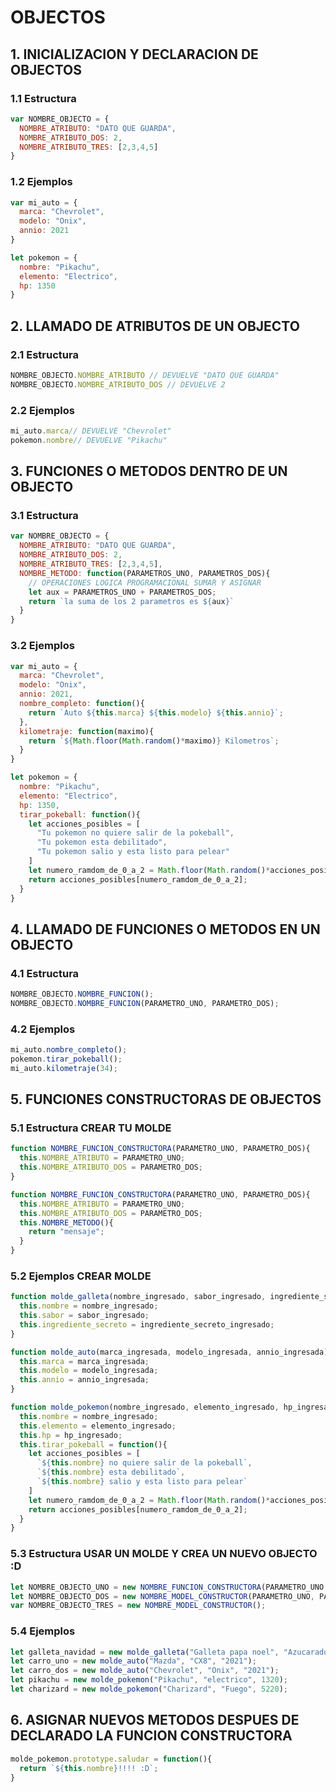 # OBJECTOS
## 1. INICIALIZACION Y DECLARACION DE OBJECTOS
### 1.1 Estructura
```javascript
var NOMBRE_OBJECTO = {
  NOMBRE_ATRIBUTO: "DATO QUE GUARDA",
  NOMBRE_ATRIBUTO_DOS: 2,
  NOMBRE_ATRIBUTO_TRES: [2,3,4,5]
}
```
### 1.2 Ejemplos
```javascript
var mi_auto = {
  marca: "Chevrolet",
  modelo: "Onix",
  annio: 2021
}

let pokemon = {
  nombre: "Pikachu",
  elemento: "Electrico",
  hp: 1350
}
```
## 2. LLAMADO DE ATRIBUTOS DE UN OBJECTO
### 2.1 Estructura
```javascript
NOMBRE_OBJECTO.NOMBRE_ATRIBUTO // DEVUELVE "DATO QUE GUARDA"
NOMBRE_OBJECTO.NOMBRE_ATRIBUTO_DOS // DEVUELVE 2
```
### 2.2 Ejemplos
```javascript
mi_auto.marca// DEVUELVE "Chevrolet"
pokemon.nombre// DEVUELVE "Pikachu"
```

## 3. FUNCIONES O METODOS DENTRO DE UN OBJECTO
### 3.1 Estructura
```javascript
var NOMBRE_OBJECTO = {
  NOMBRE_ATRIBUTO: "DATO QUE GUARDA",
  NOMBRE_ATRIBUTO_DOS: 2,
  NOMBRE_ATRIBUTO_TRES: [2,3,4,5],
  NOMBRE_METODO: function(PARAMETROS_UNO, PARAMETROS_DOS){
    // OPERACIONES LOGICA PROGRAMACIONAL SUMAR Y ASIGNAR
    let aux = PARAMETROS_UNO + PARAMETROS_DOS;
    return `la suma de los 2 parametros es ${aux}`
  }
}
```

### 3.2 Ejemplos
```javascript
var mi_auto = {
  marca: "Chevrolet",
  modelo: "Onix",
  annio: 2021, 
  nombre_completo: function(){
    return `Auto ${this.marca} ${this.modelo} ${this.annio}`;
  },
  kilometraje: function(maximo){
    return `${Math.floor(Math.random()*maximo)} Kilometros`;
  }
}

let pokemon = {
  nombre: "Pikachu",
  elemento: "Electrico",
  hp: 1350,
  tirar_pokeball: function(){
    let acciones_posibles = [
      "Tu pokemon no quiere salir de la pokeball",
      "Tu pokemon esta debilitado",
      "Tu pokemon salio y esta listo para pelear"
    ]
    let numero_ramdom_de_0_a_2 = Math.floor(Math.random()*acciones_posibles.length);
    return acciones_posibles[numero_ramdom_de_0_a_2];
  }
}
```

## 4. LLAMADO DE FUNCIONES O METODOS EN UN OBJECTO
### 4.1 Estructura
```javascript
NOMBRE_OBJECTO.NOMBRE_FUNCION();
NOMBRE_OBJECTO.NOMBRE_FUNCION(PARAMETRO_UNO, PARAMETRO_DOS);
```
### 4.2 Ejemplos
```javascript
mi_auto.nombre_completo();
pokemon.tirar_pokeball();
mi_auto.kilometraje(34);
```

## 5. FUNCIONES CONSTRUCTORAS DE OBJECTOS
### 5.1 Estructura CREAR TU MOLDE
```javascript
function NOMBRE_FUNCION_CONSTRUCTORA(PARAMETRO_UNO, PARAMETRO_DOS){
  this.NOMBRE_ATRIBUTO = PARAMETRO_UNO;
  this.NOMBRE_ATRIBUTO_DOS = PARAMETRO_DOS;
}

function NOMBRE_FUNCION_CONSTRUCTORA(PARAMETRO_UNO, PARAMETRO_DOS){
  this.NOMBRE_ATRIBUTO = PARAMETRO_UNO;
  this.NOMBRE_ATRIBUTO_DOS = PARAMETRO_DOS;
  this.NOMBRE_METODO(){
    return "mensaje";  
  }
}
```

### 5.2 Ejemplos CREAR MOLDE
```javascript
function molde_galleta(nombre_ingresado, sabor_ingresado, ingrediente_secreto_ingresado){
  this.nombre = nombre_ingresado;
  this.sabor = sabor_ingresado;
  this.ingrediente_secreto = ingrediente_secreto_ingresado;
}

function molde_auto(marca_ingresada, modelo_ingresada, annio_ingresada){
  this.marca = marca_ingresada;
  this.modelo = modelo_ingresada;
  this.annio = annio_ingresada;
}

function molde_pokemon(nombre_ingresado, elemento_ingresado, hp_ingresado){
  this.nombre = nombre_ingresado;
  this.elemento = elemento_ingresado;
  this.hp = hp_ingresado;
  this.tirar_pokeball = function(){
    let acciones_posibles = [
      `${this.nombre} no quiere salir de la pokeball`,
      `${this.nombre} esta debilitado`,
      `${this.nombre} salio y esta listo para pelear`
    ]
    let numero_ramdom_de_0_a_2 = Math.floor(Math.random()*acciones_posibles.length);
    return acciones_posibles[numero_ramdom_de_0_a_2];
  }
}
```

### 5.3 Estructura USAR UN MOLDE Y CREA UN NUEVO OBJECTO :D
```javascript
let NOMBRE_OBJECTO_UNO = new NOMBRE_FUNCION_CONSTRUCTORA(PARAMETRO_UNO, PARAMETRO_DOS);
let NOMBRE_OBJECTO_DOS = new NOMBRE_MODEL_CONSTRUCTOR(PARAMETRO_UNO, PARAMETRO_DOS);
var NOMBRE_OBJECTO_TRES = new NOMBRE_MODEL_CONSTRUCTOR();
```

### 5.4 Ejemplos
```javascript
let galleta_navidad = new molde_galleta("Galleta papa noel", "Azucarado", "pisca de tallo de naranjo");
let carro_uno = new molde_auto("Mazda", "CX8", "2021");
let carro_dos = new molde_auto("Chevrolet", "Onix", "2021");
let pikachu = new molde_pokemon("Pikachu", "electrico", 1320);
let charizard = new molde_pokemon("Charizard", "Fuego", 5220);
```

## 6. ASIGNAR NUEVOS METODOS DESPUES DE DECLARADO LA FUNCION CONSTRUCTORA
```javascript
molde_pokemon.prototype.saludar = function(){
  return `${this.nombre}!!!! :D`;
}
```